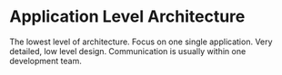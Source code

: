 # Application Level Architecture

The lowest level of architecture. Focus on one single application. Very detailed, low level design. Communication is usually within one development team.

